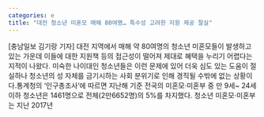 ```yaml
---
categories: e
title: "대전 청소년 미혼모 매해 80여명… 특수성 고려한 지원 제공 절실"
---
```

[충남일보 김기랑 기자] 대전 지역에서 매해 약 80여명의 청소년 미혼모들이 발생하고 있는 가운데 이들에 대한 지원책 등의 접근성이 떨어져 제대로 혜택을 누리기 어렵다는 지적이 나왔다. 미숙한 나이대인 청소년들은 이런 문제에 있어 더욱 심도 있는 도움이 절실하나 청소년의 성 자체를 금기시하는 사회 분위기로 인해 경직될 수밖에 없는 상황이다.통계청의 ‘인구총조사’에 따르면 지난해 기준 전국의 미혼모·미혼부 중 만 9세~ 24세 이하 청소년은 1461명으로 전체(2만6652명)의 5%를 차지했다. 청소년 미혼모·미혼부는 지난 2017년